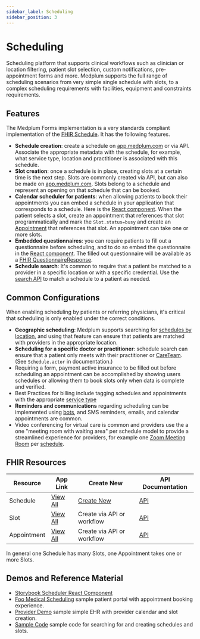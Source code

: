 ```yaml
---
sidebar_label: Scheduling
sidebar_position: 3
---
```


# Scheduling

Scheduling platform that supports clinical workflows such as clinician or location filtering, patient slot selection, custom notifications, pre-appointment forms and more. Medplum supports the full range of scheduling scenarios from very simple single schedule with slots, to a complex scheduling requirements with facilities, equipment and constraints requirements.

## Features

The Medplum Forms implementation is a very standards compliant implementation of the [FHIR Schedule](/docs/api/fhir/resources/schedule). It has the following features.

- **Schedule creation**: create a schedule on [app.medplum.com](https://app.medplum.com/Schedule) or via API. Associate the appropriate metadata with the schedule, for example, what service type, location and practitioner is associated with this schedule.
- **Slot creation**: once a schedule is in place, creating slots at a certain time is the next step. Slots are commonly created via API, but can also be made on [app.medplum.com](https://app.medplum.com/Slot). Slots belong to a schedule and represent an opening on that schedule that can be booked.
- **Calendar scheduler for patients**: when allowing patients to book their appointments you can embed a schedule in your application that corresponds to a schedule. Here is the [React component](https://storybook.medplum.com/?path=/docs/medplum-scheduler--basic). When the patient selects a slot, create an appointment that references that slot programmatically and mark the `Slot.status=busy` and create an [Appointment](https://app.medplum.com/Appointment) that references that slot. An appointment can take one or more slots.
- **Embedded questionnaires**: you can require patients to fill out a questionnaire before scheduling, and to do so embed the questionnaire in the [React component](https://storybook.medplum.com/?path=/docs/medplum-scheduler--basic). The filled out questionnaire will be available as a [FHIR QuestionnaireResponse](https://app.medplum.com/QuestionnaireResponse?_count=20&_fields=id,_lastUpdated&_offset=0&_sort=-_lastUpdated).
- **Schedule search**: It's common to require that a patient be matched to a provider in a specific location or with a specific credential. Use the [search API](/docs/sdk/classes/MedplumClient#search) to match a schedule to a patient as needed.

## Common Configurations

When enabling scheduling by patients or referring physicians, it's critical that scheduling is only enabled under the correct conditions.

- **Geographic scheduling**: Medplum supports searching for [schedules by location](/docs/api/fhir/resources/schedule#search-parameters), and using that feature can ensure that patients are matched with providers in the appropriate location.
- **Scheduling for a specific doctor or practitioner**: schedule search can ensure that a patient only meets with their practitioner or [CareTeam](https://app.medplum.com/CareTeam). (See `Schedule.actor` in documentation.)
- Requiring a form, payment active insurance to be filled out before scheduling an appointment can be accomplished by showing users schedules or allowing them to book slots only when data is complete and verified.
- Best Practices for billing include tagging schedules and appointments with the appropriate [service type](https://x12.org/codes/service-type-codes)
- **Reminders and communications** regarding scheduling can be implemented using [bots](/docs/tutorials/bots), and SMS reminders, emails, and calendar appointments are common.
- Video conferencing for virtual care is common and providers use the a one "meeting room with waiting area" per schedule model to provide a streamlined experience for providers, for example one [Zoom Meeting Room](https://support.zoom.us/hc/en-us/articles/204772869-Zoom-Rooms-User-Guide) per [schedule](https://app.medplum.com/Schedule).

## FHIR Resources

| Resource    | App Link                                        | Create New                                         | API Documentation                           |
| ----------- | ----------------------------------------------- | -------------------------------------------------- | ------------------------------------------- |
| Schedule    | [View All](https://app.medplum.com/Schedule)    | [Create New](https://app.medplum.com/Schedule/new) | [API](/docs/api/fhir/resources/schedule)    |
| Slot        | [View All](https://app.medplum.com/Slot)        | Create via API or workflow                         | [API](/docs/api/fhir/resources/slot)        |
| Appointment | [View All](https://app.medplum.com/Appointment) | Create via API or workflow                         | [API](/docs/api/fhir/resources/appointment) |

In general one Schedule has many Slots, one Appointment takes one or more Slots.

## Demos and Reference Material

- [Storybook Scheduler React Component](https://storybook.medplum.com/?path=/docs/medplum-scheduler--basic)
- [Foo Medical Scheduling](https://foomedical.com/get-care) sample patient portal with appointment booking experience.
- [Provider Demo](https://provider.foomedical.com/) sample simple EHR with provider calendar and slot creation.
- [Sample Code](https://github.com/medplum/medplum-demo-bots/blob/main/src/examples/sample-account-setup.ts) sample code for searching for and creating schedules and slots.
